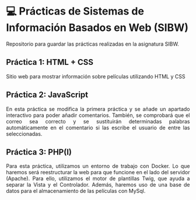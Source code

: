 # 💻 Prácticas de Sistemas de Información Basados en Web (SIBW)
Repositorio para guardar las prácticas realizadas en la asignatura SIBW.

## Práctica 1: HTML + CSS
Sitio web para mostrar información sobre películas utilizando HTML y CSS

## Práctica 2: JavaScript
<p align="justify">
En esta práctica se modifica la primera práctica y se añade un apartado interactivo para poder añadir comentarios. También, se
comprobará que el correo sea correcto y se sustituirán determinadas palabras automáticamente en el comentario si las escribe el usuario de entre las seleccionadas.
</p>

## Práctica 3: PHP(I)
<p align="justify">
Para esta práctica, utilizamos un entorno de trabajo con Docker. Lo que haremos será reestructurar la web para que funcione en el lado del servidor (Apache). Para ello, utilizamos el motor de plantillas Twig, que ayuda a separar la Vista y el Controlador. Además, haremos uso de una base de datos para el almacenamiento de las películas con MySql.
</p>
